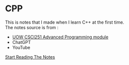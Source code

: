 # CPP
This is notes that I made when I learn C++ at the first time.  
The notes source is from :
- [UOW CSCI251 Advanced Programming module](https://solss.uow.edu.au/apir/public_subjectview.subject_info_view?p_subject_id=162263)
- ChatGPT
- YouTube


[Start Reading The Notes](https://github.com/BensonNgu/CPP/tree/main/Notes#notes-for-cpp)
